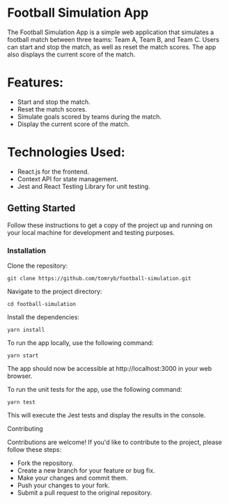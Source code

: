 # Football Simulation App

The Football Simulation App is a simple web application that simulates a football match between three teams: Team A, Team B, and Team C. Users can start and stop the match, as well as reset the match scores. The app also displays the current score of the match.

# Features:

- Start and stop the match.
- Reset the match scores.
- Simulate goals scored by teams during the match.
- Display the current score of the match.

# Technologies Used:

- React.js for the frontend.
- Context API for state management.
- Jest and React Testing Library for unit testing.

## Getting Started

Follow these instructions to get a copy of the project up and running on your local machine for development and testing purposes.

### Installation

Clone the repository:

`git clone https://github.com/tomryb/football-simulation.git`

Navigate to the project directory:

`cd football-simulation`

Install the dependencies:

`yarn install`

To run the app locally, use the following command:

`yarn start`

The app should now be accessible at http://localhost:3000 in your web browser.

To run the unit tests for the app, use the following command:

`yarn test`

This will execute the Jest tests and display the results in the console.

Contributing

Contributions are welcome! If you'd like to contribute to the project, please follow these steps:

- Fork the repository.
- Create a new branch for your feature or bug fix.
- Make your changes and commit them.
- Push your changes to your fork.
- Submit a pull request to the original repository.
